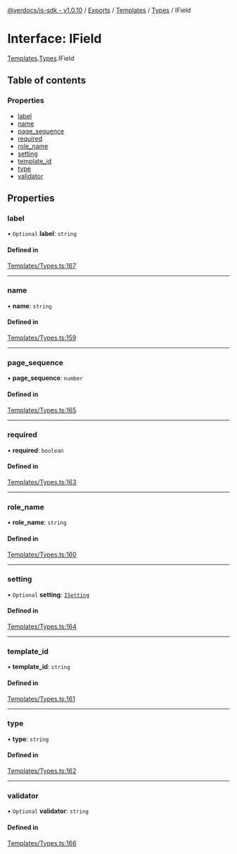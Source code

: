 [@verdocs/js-sdk - v1.0.10](../README.md) / [Exports](../modules.md) / [Templates](../modules/Templates.md) / [Types](../modules/Templates.Types.md) / IField

# Interface: IField

[Templates](../modules/Templates.md).[Types](../modules/Templates.Types.md).IField

## Table of contents

### Properties

- [label](Templates.Types.IField.md#label)
- [name](Templates.Types.IField.md#name)
- [page_sequence](Templates.Types.IField.md#page_sequence)
- [required](Templates.Types.IField.md#required)
- [role_name](Templates.Types.IField.md#role_name)
- [setting](Templates.Types.IField.md#setting)
- [template_id](Templates.Types.IField.md#template_id)
- [type](Templates.Types.IField.md#type)
- [validator](Templates.Types.IField.md#validator)

## Properties

### label

• `Optional` **label**: `string`

#### Defined in

[Templates/Types.ts:167](https://github.com/Verdocs/js-sdk/blob/main/src/Templates/Types.ts#L167)

___

### name

• **name**: `string`

#### Defined in

[Templates/Types.ts:159](https://github.com/Verdocs/js-sdk/blob/main/src/Templates/Types.ts#L159)

___

### page\_sequence

• **page\_sequence**: `number`

#### Defined in

[Templates/Types.ts:165](https://github.com/Verdocs/js-sdk/blob/main/src/Templates/Types.ts#L165)

___

### required

• **required**: `boolean`

#### Defined in

[Templates/Types.ts:163](https://github.com/Verdocs/js-sdk/blob/main/src/Templates/Types.ts#L163)

___

### role\_name

• **role\_name**: `string`

#### Defined in

[Templates/Types.ts:160](https://github.com/Verdocs/js-sdk/blob/main/src/Templates/Types.ts#L160)

___

### setting

• `Optional` **setting**: [`ISetting`](Templates.Types.ISetting.md)

#### Defined in

[Templates/Types.ts:164](https://github.com/Verdocs/js-sdk/blob/main/src/Templates/Types.ts#L164)

___

### template\_id

• **template\_id**: `string`

#### Defined in

[Templates/Types.ts:161](https://github.com/Verdocs/js-sdk/blob/main/src/Templates/Types.ts#L161)

___

### type

• **type**: `string`

#### Defined in

[Templates/Types.ts:162](https://github.com/Verdocs/js-sdk/blob/main/src/Templates/Types.ts#L162)

___

### validator

• `Optional` **validator**: `string`

#### Defined in

[Templates/Types.ts:166](https://github.com/Verdocs/js-sdk/blob/main/src/Templates/Types.ts#L166)
